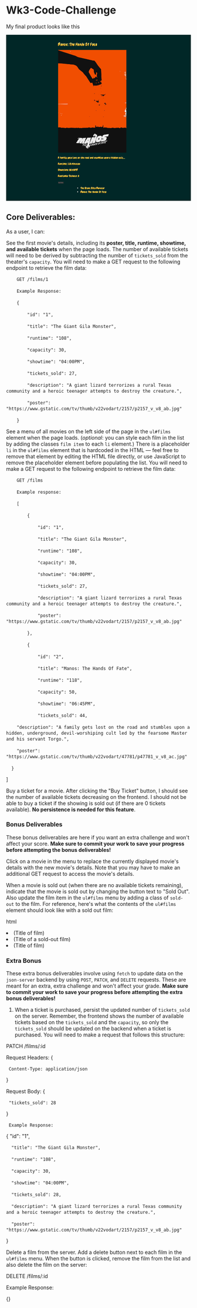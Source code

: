 # Wk3-Code-Challenge

My final product looks like this

![alt text](<Final product.png>)

## Core Deliverables:
As a user, I can:

See the first movie's details, including its **poster, title, runtime, showtime, and available tickets** when the page loads. The number of available tickets will need to be derived by subtracting the number of `tickets_sold` from the theater's `capacity`. You will need to make a GET request to the following endpoint to retrieve the film data:
 

        GET /films/1

        Example Response:

        {

            "id": "1",

            "title": "The Giant Gila Monster",

            "runtime": "108",

            "capacity": 30,

            "showtime": "04:00PM",

            "tickets_sold": 27,

            "description": "A giant lizard terrorizes a rural Texas community and a heroic teenager attempts to destroy the creature.",

            "poster": "https://www.gstatic.com/tv/thumb/v22vodart/2157/p2157_v_v8_ab.jpg"

        }


See a menu of all movies on the left side of the page in the `ul#films` element when the page loads. (_optional_: you can style each film in the list by adding the classes `film item` to each `li` element.) There is a placeholder `li` in the `ul#films` element that is hardcoded in the HTML — feel free to remove that element by editing the HTML file directly, or use JavaScript to remove the placeholder element before populating the list. You will need to make a GET request to the following endpoint to retrieve the film data:

 

        GET /films

        Example response:

        [

            {

                "id": "1",

                "title": "The Giant Gila Monster",

                "runtime": "108",

                "capacity": 30,

                "showtime": "04:00PM",

                "tickets_sold": 27,

                "description": "A giant lizard terrorizes a rural Texas community and a heroic teenager attempts to destroy the creature.",

                "poster": "https://www.gstatic.com/tv/thumb/v22vodart/2157/p2157_v_v8_ab.jpg"

            },

            {

                "id": "2",

                "title": "Manos: The Hands Of Fate",

                "runtime": "118",

                "capacity": 50,

                "showtime": "06:45PM",

                "tickets_sold": 44,

        "description": "A family gets lost on the road and stumbles upon a hidden, underground, devil-worshiping cult led by the fearsome Master and his servant Torgo.",

        "poster": "https://www.gstatic.com/tv/thumb/v22vodart/47781/p47781_v_v8_ac.jpg"

      }

   ]
 

Buy a ticket for a movie. After clicking the "Buy Ticket" button, I should see the number of available tickets decreasing on the frontend. I should not be able to buy a ticket if the showing is sold out (if there are 0 tickets available). **No persistence is needed for this feature**.
 

### Bonus Deliverables
These bonus deliverables are here if you want an extra challenge and won't affect your score. **Make sure to commit your work to save your progress before attempting the bonus deliverables!**

Click on a movie in the menu to replace the currently displayed movie's details with the new movie's details. Note that you may have to make an additional GET request to access the movie's details.
 

When a movie is sold out (when there are no available tickets remaining), indicate that the movie is sold out by changing the button text to "Sold Out". Also update the film item in the `ul#films` menu by adding a class of `sold-out` to the film. For reference, here's what the contents of the `ul#films` element should look like with a sold out film:
 

  html

   <li class="film item">(Title of film)</li>

   <li class="sold-out film item">(Title of a sold-out film)</li>

   <li class="film item">(Title of film)</div>

   
### Extra Bonus
These extra bonus deliverables involve using `fetch` to update data on the `json-server` backend by using `POST`, `PATCH`, and `DELETE` requests. These are meant for an extra, extra challenge and won't affect your grade. **Make sure to commit your work to save your progress before attempting the extra bonus deliverables!**

1. When a ticket is purchased, persist the updated number of `tickets_sold` on the server. Remember, the frontend shows the number of available tickets based on the `tickets_sold` and the `capacity`, so only the `tickets_sold` should be updated on the backend when a ticket is purchased. You will need to make a request that follows this structure:


 PATCH /films/:id

   Request Headers: {

     Content-Type: application/json

   }


   Request Body: {

     "tickets_sold": 28

   }

  

     Example Response:
   

{
      "id": "1",

      "title": "The Giant Gila Monster",

      "runtime": "108",

      "capacity": 30,

      "showtime": "04:00PM",

      "tickets_sold": 28,

      "description": "A giant lizard terrorizes a rural Texas community and a heroic teenager attempts to destroy the creature.",

      "poster": "https://www.gstatic.com/tv/thumb/v22vodart/2157/p2157_v_v8_ab.jpg"

   }


 Delete a film from the server. Add a delete button next to each film in the `ul#films` menu. When the button is clicked, remove the film from the list
   and also delete the film on the server:


   DELETE /films/:id

   Example Response:

   {}

   ```

